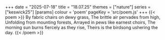 +++
date = "2025-07-18"
title = "18.07.25"
themes = ["nature"]
series = ["keswick25"]
[params]
  colour = 'poem'
  pageKey = 'src/poem.js'
+++
{{< poem >}}
By fabric chairs on dewy grass,
The brittle air pervades from high,
Unfolding from mounting forests,
Arrayed in pews like earnest choirs,
The morning sun burns fiercely as they rise,
Theirs is the birdsong ushering the day.
{{< /poem >}}